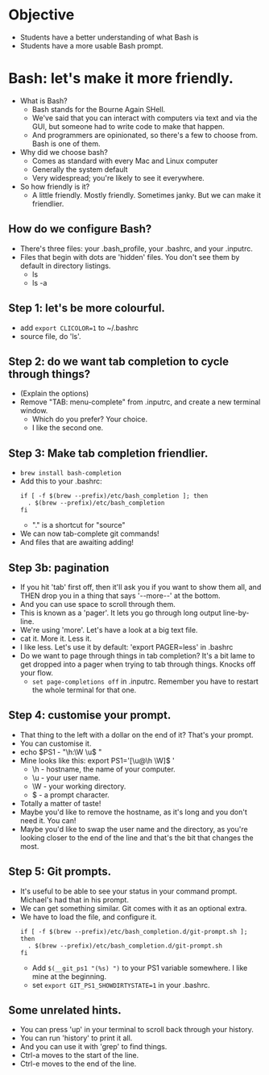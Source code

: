 # Objective
- Students have a better understanding of what Bash is
- Students have a more usable Bash prompt. 

# Bash: let's make it more friendly. 
- What is Bash? 
  - Bash stands for the Bourne Again SHell. 
  - We've said that you can interact with computers via text and via the GUI, but someone had to write code to make that happen. 
  - And programmers are opinionated, so there's a few to choose from. Bash is one of them. 
- Why did we choose bash? 
  - Comes as standard with every Mac and Linux computer
  - Generally the system default
  - Very widespread; you're likely to see it everywhere. 
- So how friendly is it? 
  - A little friendly. Mostly friendly. Sometimes janky. But we can make it friendlier. 

## How do we configure Bash? 
- There's three files: your .bash_profile, your .bashrc, and your .inputrc. 
- Files that begin with dots are 'hidden' files. You don't see them by default in directory listings.  
  - ls
  - ls -a

## Step 1: let's be more colourful. 
- add `export CLICOLOR=1` to ~/.bashrc
- source file, do 'ls'. 

## Step 2: do we want tab completion to cycle through things? 
- (Explain the options)
- Remove "TAB: menu-complete" from .inputrc, and create a new terminal window. 
  - Which do you prefer? Your choice. 
  - I like the second one. 

## Step 3: Make tab completion friendlier. 
- `brew install bash-completion`
- Add this to your .bashrc: 
  ```
  if [ -f $(brew --prefix)/etc/bash_completion ]; then
    . $(brew --prefix)/etc/bash_completion
  fi
  ```
  - "." is a shortcut for "source"
- We can now tab-complete git commands! 
- And files that are awaiting adding!

## Step 3b: pagination
- If you hit 'tab' first off, then it'll ask you if you want to show them all, and THEN drop you in a thing that says '--more--' at the bottom. 
- And you can use space to scroll through them. 
- This is known as a 'pager'. It lets you go through long output line-by-line. 
- We're using 'more'. Let's have a look at a big text file. 
- cat it. More it. Less it. 
- I like less. Let's use it by default: 'export PAGER=less' in .bashrc
- Do we want to page through things in tab completion? It's a bit lame to get dropped into a pager when trying to tab through things. Knocks off your flow. 
  - `set page-completions off` in .inputrc. Remember you have to restart the whole terminal for that one. 

## Step 4: customise your prompt. 
- That thing to the left with a dollar on the end of it? That's your prompt. 
- You can customise it. 
- echo $PS1 - "\h:\W \u\$ "
- Mine looks like this: export PS1='[\u@\h \W]\$ '
  - \h - hostname, the name of your computer. 
  - \u - your user name. 
  - \W - your working directory. 
  - \$ - a prompt character. 
- Totally a matter of taste! 
- Maybe you'd like to remove the hostname, as it's long and you don't need it. You can! 
- Maybe you'd like to swap the user name and the directory, as you're looking closer to the end of the line and that's the bit that changes the most. 

## Step 5: Git prompts. 
- It's useful to be able to see your status in your command prompt. Michael's had that in his prompt. 
- We can get something similar. Git comes with it as an optional extra. 
- We have to load the file, and configure it. 
  ```
  if [ -f $(brew --prefix)/etc/bash_completion.d/git-prompt.sh ]; then
    . $(brew --prefix)/etc/bash_completion.d/git-prompt.sh
  fi
  ```
  - Add `$(__git_ps1 "(%s) ")` to your PS1 variable somewhere. I like mine at the beginning. 
  - set `export GIT_PS1_SHOWDIRTYSTATE=1` in your .bashrc. 

## Some unrelated hints. 
- You can press 'up' in your terminal to scroll back through your history. 
- You can run 'history' to print it all. 
- And you can use it with 'grep' to find things. 
- Ctrl-a moves to the start of the line. 
- Ctrl-e moves to the end of the line. 

